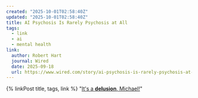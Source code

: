 ```yaml
---
created: "2025-10-01T02:58:40Z"
updated: "2025-10-01T02:58:40Z"
title: AI Psychosis Is Rarely Psychosis at All
tags:
  - link
  - ai
  - mental health
link:
  author: Robert Hart
  journal: Wired
  date: 2025-09-18
  url: https://www.wired.com/story/ai-psychosis-is-rarely-psychosis-at-all/
---
```


{% linkPost title, tags, link %} "[It's a **delusion**, Michael!](https://www.youtube.com/watch?v=AqNjZ97x48s)"
